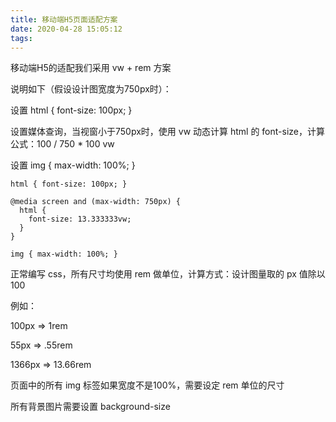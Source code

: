 ```yaml
---
title: 移动端H5页面适配方案
date: 2020-04-28 15:05:12
tags:
---
```


移动端H5的适配我们采用 vw + rem 方案

说明如下（假设设计图宽度为750px时）：

设置 html { font-size: 100px; }

设置媒体查询，当视窗小于750px时，使用 vw 动态计算 html 的 font-size，计算公式：100 / 750 * 100 vw

设置 img { max-width: 100%; }

    html { font-size: 100px; }

    @media screen and (max-width: 750px) {
      html {
        font-size: 13.333333vw;
      }
    }

    img { max-width: 100%; }

正常编写 css，所有尺寸均使用 rem 做单位，计算方式：设计图量取的 px 值除以100

例如：

100px => 1rem

55px => .55rem

1366px => 13.66rem

页面中的所有 img 标签如果宽度不是100%，需要设定 rem 单位的尺寸

所有背景图片需要设置 background-size